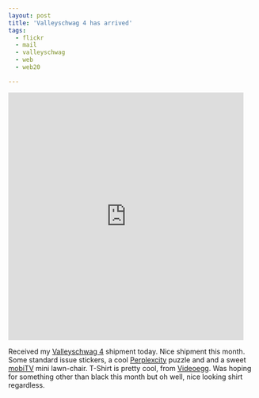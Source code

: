 ```yaml
---
layout: post
title: 'Valleyschwag 4 has arrived'
tags:
  - flickr
  - mail
  - valleyschwag
  - web
  - web20

---
```


<iframe src="http://www.flickr.com/slideShow/index.gne?set_id=72157594251145167&amp;frifam=true&amp;favorites=own&amp;single=y" align="middle" frameborder="0" height="500" scrolling="no" width="475"></iframe>

Received my <a href="http://valleyschwag.com/chronicles/2006/08/22/valleyschwag4-packing-is-underway/">Valleyschwag 4</a> shipment today. Nice shipment this month. Some standard issue stickers, a cool <a href="http://www.perplexcity.com/">Perplexcity</a> puzzle and and a sweet <a href="http://www.mobitv.com/">mobiTV</a> mini lawn-chair. T-Shirt is pretty cool, from <a href="http://www.videoegg.com/">Videoegg</a>. Was hoping for something other than black this month but oh well, nice looking shirt regardless.
<!-- technorati tags start -->
<!-- technorati tags end -->
